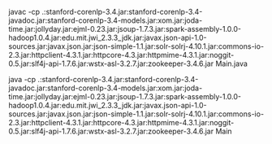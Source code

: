 javac -cp .:stanford-corenlp-3.4.jar:stanford-corenlp-3.4-javadoc.jar:stanford-corenlp-3.4-models.jar:xom.jar:joda-time.jar:jollyday.jar:ejml-0.23.jar:jsoup-1.7.3.jar:spark-assembly-1.0.0-hadoop1.0.4.jar:edu.mit.jwi_2.3.3_jdk.jar:javax.json-api-1.0-sources.jar:javax.json.jar:json-simple-1.1.jar:solr-solrj-4.10.1.jar:commons-io-2.3.jar:httpclient-4.3.1.jar:httpcore-4.3.jar:httpmime-4.3.1.jar:noggit-0.5.jar:slf4j-api-1.7.6.jar:wstx-asl-3.2.7.jar:zookeeper-3.4.6.jar Main.java



java -cp .:stanford-corenlp-3.4.jar:stanford-corenlp-3.4-javadoc.jar:stanford-corenlp-3.4-models.jar:xom.jar:joda-time.jar:jollyday.jar:ejml-0.23.jar:jsoup-1.7.3.jar:spark-assembly-1.0.0-hadoop1.0.4.jar:edu.mit.jwi_2.3.3_jdk.jar:javax.json-api-1.0-sources.jar:javax.json.jar:json-simple-1.1.jar:solr-solrj-4.10.1.jar:commons-io-2.3.jar:httpclient-4.3.1.jar:httpcore-4.3.jar:httpmime-4.3.1.jar:noggit-0.5.jar:slf4j-api-1.7.6.jar:wstx-asl-3.2.7.jar:zookeeper-3.4.6.jar Main

